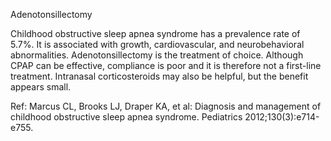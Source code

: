 Adenotonsillectomy

Childhood obstructive sleep apnea syndrome has a prevalence rate of 5.7%. It is associated with growth, cardiovascular, and neurobehavioral abnormalities. Adenotonsillectomy is the treatment of choice. Although CPAP can be effective, compliance is poor and it is therefore not a first-line treatment. Intranasal corticosteroids may also be helpful, but the benefit appears small.

Ref:  Marcus CL, Brooks LJ, Draper KA, et al: Diagnosis and management of childhood obstructive sleep apnea syndrome. Pediatrics 2012;130(3):e714-e755.